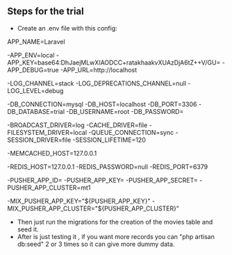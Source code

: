 ## Steps for the trial

- Create an .env file with this config:

<p>APP_NAME=Laravel</p>
-APP_ENV=local
-APP_KEY=base64:DhJaejMLwXIAODCC+ratakhaakvXUAzDjA6tZ++V/GU=
-APP_DEBUG=true
-APP_URL=http://localhost

-LOG_CHANNEL=stack
-LOG_DEPRECATIONS_CHANNEL=null
-LOG_LEVEL=debug

-DB_CONNECTION=mysql
-DB_HOST=localhost
-DB_PORT=3306
-DB_DATABASE=trial
-DB_USERNAME=root
-DB_PASSWORD=

-BROADCAST_DRIVER=log
-CACHE_DRIVER=file
-FILESYSTEM_DRIVER=local
-QUEUE_CONNECTION=sync
-SESSION_DRIVER=file
-SESSION_LIFETIME=120

-MEMCACHED_HOST=127.0.0.1

-REDIS_HOST=127.0.0.1
-REDIS_PASSWORD=null
-REDIS_PORT=6379


-PUSHER_APP_ID=
-PUSHER_APP_KEY=
-PUSHER_APP_SECRET=
-PUSHER_APP_CLUSTER=mt1

-MIX_PUSHER_APP_KEY="${PUSHER_APP_KEY}"
-MIX_PUSHER_APP_CLUSTER="${PUSHER_APP_CLUSTER}"


- Then just run the migrations for the creation of the movies table and seed it.
- After is just testing it , if you want more records you can "php artisan db:seed" 2 or 3 times so it can give more dummy data.

